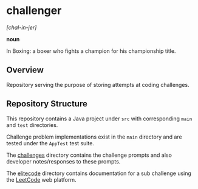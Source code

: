 # challenger
*[chal-in-jer]*

**noun**

In Boxing: a boxer who fights a champion for his championship title.
## Overview
Repository serving the purpose of storing attempts at coding challenges.
## Repository Structure
This repository contains a Java project under `src` with corresponding `main` and `test` directories.

Challenge problem implementations exist in the `main` directory and are tested under the `AppTest` test suite.


The [challenges](challenges) directory contains the challenge prompts and also developer notes/responses to these prompts.

The [elitecode](elitecode) directory contains documentation for a sub challenge using the [LeetCode](https://leetcode.com/) web platform.

